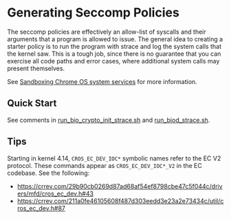 # Generating Seccomp Policies

The seccomp policies are effectively an allow-list of syscalls and their
arguments that a program is allowed to issue. The general idea to creating a
starter policy is to run the program with strace and log the system calls that
the kernel saw. This is a tough job, since there is no guarantee that you can
exercise all code paths and error cases, where additional system calls may
present themselves.

See [Sandboxing Chrome OS system services] for more information.

## Quick Start

See comments in [run_bio_crypto_init_strace.sh](run_bio_crypto_init_strace.sh)
and [run_biod_strace.sh](run_biod_strace.sh).

## Tips

Starting in kernel 4.14, `CROS_EC_DEV_IOC*` symbolic names refer to the EC V2
protocol. These commands appear as `CROS_EC_DEV_IOC*_V2` in the EC codebase. See
the following:

*   https://crrev.com/29b90cb0269d87ad68af54ef8798cbe47c5f044c/drivers/mfd/cros_ec_dev.h#43
*   https://crrev.com/211a0fe46105608f487d303eedd3e23a2e73434c/util/cros_ec_dev.h#87

[Sandboxing Chrome OS system services]: https://chromium.googlesource.com/chromiumos/docs/+/HEAD/sandboxing.md
